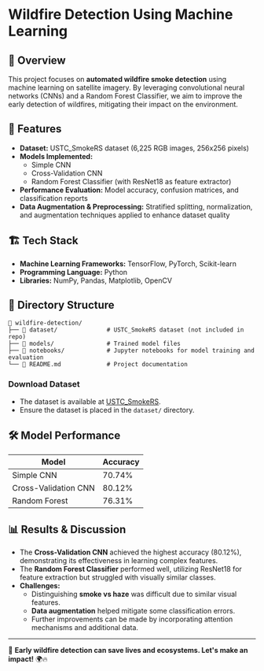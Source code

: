 # Wildfire Detection Using Machine Learning

## 📌 Overview

This project focuses on **automated wildfire smoke detection** using machine learning on satellite imagery. By leveraging convolutional neural networks (CNNs) and a Random Forest Classifier, we aim to improve the early detection of wildfires, mitigating their impact on the environment.

## 🚀 Features

- **Dataset:** USTC\_SmokeRS dataset (6,225 RGB images, 256x256 pixels)
- **Models Implemented:**
  - Simple CNN
  - Cross-Validation CNN
  - Random Forest Classifier (with ResNet18 as feature extractor)
- **Performance Evaluation:** Model accuracy, confusion matrices, and classification reports
- **Data Augmentation & Preprocessing:** Stratified splitting, normalization, and augmentation techniques applied to enhance dataset quality

## 🏗️ Tech Stack

- **Machine Learning Frameworks:** TensorFlow, PyTorch, Scikit-learn
- **Programming Language:** Python
- **Libraries:** NumPy, Pandas, Matplotlib, OpenCV

## 📂 Directory Structure

```
📁 wildfire-detection/
├── 📄 dataset/              # USTC_SmokeRS dataset (not included in repo)
├── 📄 models/               # Trained model files
├── 📄 notebooks/            # Jupyter notebooks for model training and evaluation
└── 📄 README.md             # Project documentation
```

###  Download Dataset

- The dataset is available at [USTC\_SmokeRS](https://complex.ustc.edu.cn/sjwwataset/list.htm).
- Ensure the dataset is placed in the `dataset/` directory.


## 🛠️ Model Performance

| Model                | Accuracy |
| -------------------- | -------- |
| Simple CNN           | 70.74%   |
| Cross-Validation CNN | 80.12%   |
| Random Forest        | 76.31%   |

## 📊 Results & Discussion

- The **Cross-Validation CNN** achieved the highest accuracy (80.12%), demonstrating its effectiveness in learning complex features.
- The **Random Forest Classifier** performed well, utilizing ResNet18 for feature extraction but struggled with visually similar classes.
- **Challenges:**
  - Distinguishing **smoke vs haze** was difficult due to similar visual features.
  - **Data augmentation** helped mitigate some classification errors.
  - Further improvements can be made by incorporating attention mechanisms and additional data.

---

🚀 **Early wildfire detection can save lives and ecosystems. Let's make an impact!** 🌍🔥

